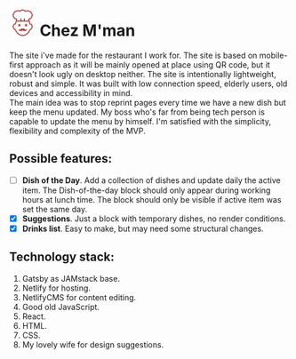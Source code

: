 # ![Cook with mustache and a hat](./src/icons/icon.svg) Chez M'man 
The site i've made for the restaurant I work for.
The site is based on mobile-first approach as it will be mainly opened at place using QR code, but it doesn't look ugly on desktop neither. The site is intentionally lightweight, robust and simple. It was built with low connection speed, elderly users, old devices and accessibility in mind.   
The main idea was to stop reprint pages every time we have a new dish but keep the menu updated.
My boss who's far from being tech person is capable to update the menu by himself.
I'm satisfied with the simplicity, flexibility and complexity of the MVP.

## Possible features:
* [ ] **Dish of the Day**. Add a collection of dishes and update daily the active item. The Dish-of-the-day block should only appear during working hours at lunch time. The block should only be visible if active item was set the same day.
* [x] **Suggestions**. Just a block with temporary dishes, no render conditions. 
* [x] **Drinks list**. Easy to make, but may need some structural changes.

## Technology stack:
1. Gatsby as JAMstack base.
2. Netlify for hosting.
3. NetlifyCMS for content editing.
4. Good old JavaScript.
5. React.
6. HTML.
7. CSS.
8. My lovely wife for design suggestions.
